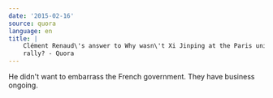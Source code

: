 ```yaml
---
date: '2015-02-16'
source: quora
language: en
title: |
    Clément Renaud\'s answer to Why wasn\'t Xi Jinping at the Paris unity
    rally? - Quora
---
```


He didn\'t want to embarrass the French government. They have business
ongoing.
